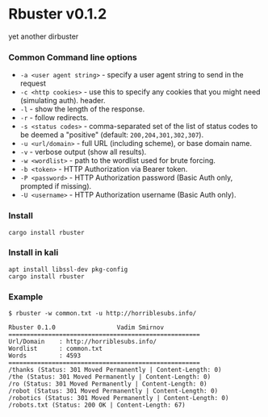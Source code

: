 Rbuster v0.1.2
========================================
yet another dirbuster
### Common Command line options
* `-a <user agent string>` - specify a user agent string to send in the request
* `-c <http cookies>` - use this to specify any cookies that you might need (simulating auth). header.
* `-l` - show the length of the response.
* `-r` - follow redirects.
* `-s <status codes>` - comma-separated set of the list of status codes to be deemed a "positive" (default: `200,204,301,302,307`).
* `-u <url/domain>` - full URL (including scheme), or base domain name.
* `-v` - verbose output (show all results).
* `-w <wordlist>` - path to the wordlist used for brute forcing.
* `-b <token>` - HTTP Authorization via Bearer token.
* `-P <password>` - HTTP Authorization password (Basic Auth only, prompted if missing).
* `-U <username>` - HTTP Authorization username (Basic Auth only).

### Install
```
cargo install rbuster
```

### Install in kali
```
apt install libssl-dev pkg-config
cargo install rbuster
```

### Example
```
$ rbuster -w common.txt -u http://horriblesubs.info/

Rbuster 0.1.0                 Vadim Smirnov
=====================================================
Url/Domain    : http://horriblesubs.info/
Wordlist      : common.txt
Words         : 4593
=====================================================
/thanks (Status: 301 Moved Permanently | Content-Length: 0)
/the (Status: 301 Moved Permanently | Content-Length: 0)
/ro (Status: 301 Moved Permanently | Content-Length: 0)
/robot (Status: 301 Moved Permanently | Content-Length: 0)
/robotics (Status: 301 Moved Permanently | Content-Length: 0)
/robots.txt (Status: 200 OK | Content-Length: 67)
```
